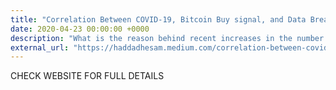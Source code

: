 ```yaml
---
title: "Correlation Between COVID-19, Bitcoin Buy signal, and Data Breaches? Well, Let's figure out."
date: 2020-04-23 00:00:00 +0000
description: "What is the reason behind recent increases in the number of data breaches? Experiments showed some strong results."
external_url: "https://haddadhesam.medium.com/correlation-between-covid-19-bitcoin-buy-signal-and-data-breaches-well-lets-figure-out-8607367f7625"
---
```


CHECK WEBSITE FOR FULL DETAILS
